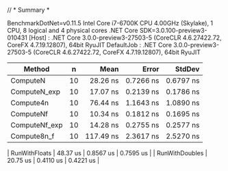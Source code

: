 // * Summary *

BenchmarkDotNet=v0.11.5
Intel Core i7-6700K CPU 4.00GHz (Skylake), 1 CPU, 8 logical and 4 physical cores
.NET Core SDK=3.0.100-preview3-010431
  [Host]     : .NET Core 3.0.0-preview3-27503-5 (CoreCLR 4.6.27422.72, CoreFX 4.7.19.12807), 64bit RyuJIT
  DefaultJob : .NET Core 3.0.0-preview3-27503-5 (CoreCLR 4.6.27422.72, CoreFX 4.7.19.12807), 64bit RyuJIT


|        Method |  n |      Mean |     Error |    StdDev |
|-------------- |--- |----------:|----------:|----------:|
|      ComputeN | 10 |  28.26 ns | 0.7266 ns | 0.6797 ns |
|  ComputeN_exp | 10 |  17.07 ns | 0.2139 ns | 0.1786 ns |
|     Compute4n | 10 |  76.44 ns | 1.1643 ns | 1.0890 ns |
|     ComputeNf | 10 |  10.34 ns | 0.1812 ns | 0.1695 ns |
| ComputeNf_exp | 10 |  14.28 ns | 0.2755 ns | 0.2577 ns |
|   Compute8n_f | 10 | 117.49 ns | 2.3617 ns | 2.5270 ns |

|  RunWithFloats | 48.37 us | 0.8567 us | 0.7595 us |
| RunWithDoubles | 20.75 us | 0.4110 us | 0.4221 us |